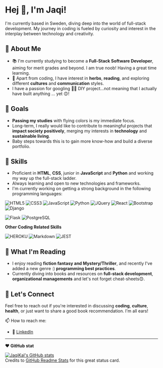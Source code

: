 # Hej 👋, I'm Jaqi!

I'm currently based in Sweden, diving deep into the world of full-stack development. My journey in coding is fueled by curiosity and interest in the interplay between technology and creativity.

## 📘 About Me
- 📚 I'm currently studying to become a **Full-Stack Software Developer**, aiming for merit grades and beyond. I am true noob! Having a great time learning.
- 🌱 Apart from coding, I have interest in **herbs**, **reading**, and exploring different **cultures** and **communication** styles.
- I have a passion for googling 🔧🔨 DIY project...not meaning that I actually have built anything ... yet 😊! 

## 🎯 Goals
- **Passing my studies** with flying colors is my immediate focus.
- Long-term, I really would like to contribute to meaningful projects that **impact society positively**, merging my interests in **technology** and **sustainable living**.
- Baby steps towards this is to gain more know-how and build a diverse portfolio.

## 💼 Skills
- Proficient in **HTML**, **CSS**, junior in **JavaScript** and **Python** and working my way up the full-stack ladder.
- Always learning and open to new technologies and frameworks.
- I'm currently working on getting a strong background in the following programming languages:

![HTML5](https://img.shields.io/badge/HTML5%20-%23E34F26.svg?&style=for-the-badge&logo=HTML5&logoColor=FFFFFF)
![CSS3](https://img.shields.io/badge/CSS3%20-%231572B6.svg?&style=for-the-badge&logo=CSS3&logoColor=FFFFFF)
![JavaScript](https://img.shields.io/badge/JavaScript%20-%23323330.svg?&style=for-the-badge&logo=JavaScript&logoColor=F7DF1E)
![Python](https://img.shields.io/badge/Python%20-%23004D7A.svg?&style=for-the-badge&logo=python&logoColor=ffdf76)
![JQuery](https://img.shields.io/badge/jQuery-0769AD?style=for-the-badge&logo=jquery&logoColor=white)
![React](https://img.shields.io/badge/React-20232A?style=for-the-badge&logo=react&logoColor=61DAFB)
![Bootstrap](https://img.shields.io/badge/Bootstrap-563D7C?style=for-the-badge&logo=bootstrap&logoColor=white)
![Django](https://img.shields.io/badge/Django-092E20?style=for-the-badge&logo=django&logoColor=white)
<!-- [Django REST](https://img.shields.io/badge/django%20rest-ff1709?style=for-the-badge&logo=django&logoColor=white) -->
<!-- [JWT](https://img.shields.io/badge/JWT-000000?style=for-the-badge&logo=JSON%20web%20tokens&logoColor=white) -->
![Flask](https://img.shields.io/badge/Flask-000000?style=for-the-badge&logo=flask&logoColor=white)
![PostgreSQL](https://img.shields.io/badge/PostgreSQL-316192?style=for-the-badge&logo=postgresql&logoColor=white)
  
**Other Coding Related Skills**

![HEROKU](https://img.shields.io/badge/Heroku-430098?style=for-the-badge&logo=heroku&logoColor=white)
![Markdown](https://img.shields.io/badge/Markdown%20-%23000000.svg?&style=for-the-badge&logo=Markdown&logoColor=FFFFFF)
![JEST](https://img.shields.io/badge/Jest-323330?style=for-the-badge&logo=Jest&logoColor=white)

## 📖 What I'm Reading
- I enjoy reading **fiction fantasy and Mystery/Thriller**, and recently I've added a new genre :)  **programming best practices**.
- Currently diving into books and resources on **full-stack development**, **organizational managements** and let's not forget cheat-sheets😊.

## 🤝 Let's Connect
Feel free to reach out if you're interested in discussing **coding**, **culture**, **health**, or just want to share a good book recommendation. I'm all ears!

📫 How to reach me:
- 🔗 [LinkedIn](https://www.linkedin.com/in/jacqueline-kalmar/)

---

**❤️ GitHub stat**

[![JaqiKal's GitHub stats](https://github-readme-stats.vercel.app/api?username=JaqiKal)](https://github.com/JaqiKal/github-readme-stats) 
<br>Credits to [GitHub Readme Stats](https://github.com/anuraghazra/github-readme-stats) for this great status card.
